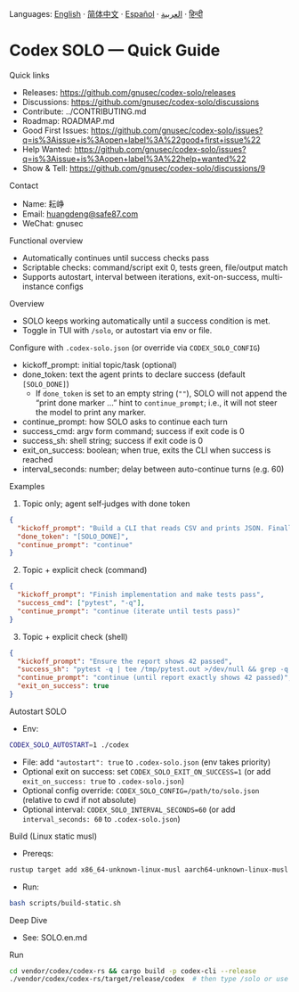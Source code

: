 Languages:
[English](README.en.md) · [简体中文](README.zh-CN.md) · [Español](README.es.md) · [العربية](README.ar.md) · [हिन्दी](README.hi.md)

# Codex SOLO — Quick Guide

Quick links
- Releases: https://github.com/gnusec/codex-solo/releases
- Discussions: https://github.com/gnusec/codex-solo/discussions
- Contribute: ../CONTRIBUTING.md
- Roadmap: ROADMAP.md
- Good First Issues: https://github.com/gnusec/codex-solo/issues?q=is%3Aissue+is%3Aopen+label%3A%22good+first+issue%22
- Help Wanted: https://github.com/gnusec/codex-solo/issues?q=is%3Aissue+is%3Aopen+label%3A%22help+wanted%22
- Show & Tell: https://github.com/gnusec/codex-solo/discussions/9

Contact
- Name: 耘峥
- Email: huangdeng@safe87.com
- WeChat: gnusec

Functional overview
- Automatically continues until success checks pass
- Scriptable checks: command/script exit 0, tests green, file/output match
- Supports autostart, interval between iterations, exit-on-success, multi-instance configs

Overview
- SOLO keeps working automatically until a success condition is met.
- Toggle in TUI with `/solo`, or autostart via env or file.

Configure with `.codex-solo.json` (or override via `CODEX_SOLO_CONFIG`)
- kickoff_prompt: initial topic/task (optional)
- done_token: text the agent prints to declare success (default `[SOLO_DONE]`)
   - If `done_token` is set to an empty string (`""`), SOLO will not append the “print done marker …” hint to `continue_prompt`; i.e., it will not steer the model to print any marker.
- continue_prompt: how SOLO asks to continue each turn
- success_cmd: argv form command; success if exit code is 0
- success_sh: shell string; success if exit code is 0
- exit_on_success: boolean; when true, exits the CLI when success is reached
 - interval_seconds: number; delay between auto-continue turns (e.g. 60)

Examples
1) Topic only; agent self‑judges with done token
```json
{
  "kickoff_prompt": "Build a CLI that reads CSV and prints JSON. Finally print [SOLO_DONE]",
  "done_token": "[SOLO_DONE]",
  "continue_prompt": "continue"
}
```

2) Topic + explicit check (command)
```json
{
  "kickoff_prompt": "Finish implementation and make tests pass",
  "success_cmd": ["pytest", "-q"],
  "continue_prompt": "continue (iterate until tests pass)"
}
```

3) Topic + explicit check (shell)
```json
{
  "kickoff_prompt": "Ensure the report shows 42 passed",
  "success_sh": "pytest -q | tee /tmp/pytest.out >/dev/null && grep -q '42 passed' /tmp/pytest.out",
  "continue_prompt": "continue (until report exactly shows 42 passed)",
  "exit_on_success": true
}
```

Autostart SOLO
- Env:
```bash
CODEX_SOLO_AUTOSTART=1 ./codex
```
- File: add `"autostart": true` to `.codex-solo.json` (env takes priority)
- Optional exit on success: set `CODEX_SOLO_EXIT_ON_SUCCESS=1` (or add `exit_on_success: true` to `.codex-solo.json`)
- Optional config override: `CODEX_SOLO_CONFIG=/path/to/solo.json` (relative to cwd if not absolute)
 - Optional interval: `CODEX_SOLO_INTERVAL_SECONDS=60` (or add `interval_seconds: 60` to `.codex-solo.json`)

Build (Linux static musl)
- Prereqs:
```bash
rustup target add x86_64-unknown-linux-musl aarch64-unknown-linux-musl
```
- Run:
```bash
bash scripts/build-static.sh
```

Deep Dive
- See: SOLO.en.md

Run
```bash
cd vendor/codex/codex-rs && cargo build -p codex-cli --release
./vendor/codex/codex-rs/target/release/codex  # then type /solo or use autostart
```
